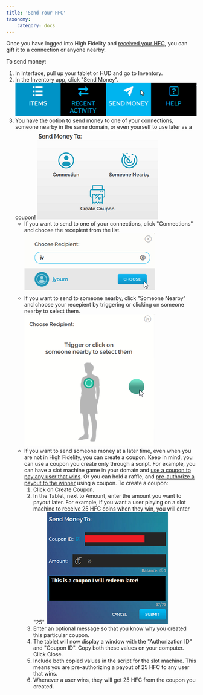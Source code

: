 ```yaml
---
title: 'Send Your HFC'
taxonomy:
	category: docs
---
```


Once you have logged into High Fidelity and [received your HFC](https://docs.highfidelity.com/high-fidelity-commerce/basics/hfc/get-hfc), you can gift it to a connection or anyone nearby.

To send money: 

1. In Interface, pull up your tablet or HUD and go to Inventory.
2. In the Inventory app, click "Send Money". ![](send-money.PNG)
3. You have the option to send money to one of your connections, someone nearby in the same domain, or even yourself to use later as a coupon! ![](send.PNG)
	* If you want to send to one of your connections, click "Connections" and choose the recepient from the list. ![](connections.PNG)
	* If you want to send to someone nearby, click "Someone Nearby" and choose your recepient by triggering or clicking on someone nearby to select them. ![](nearby.PNG)
	* If you want to send someone money at a later time, even when you are not in High Fidelity, you can create a coupon. Keep in mind, you can use a coupon you create only through a script. For example, you can have a slot machine game in your domain and [use a coupon to pay any user that wins]((../../../commerce-apis/slot-machine-example)). Or you can hold a raffle, and [pre-authorize a payout to the winner]((../../../commerce-apis#money-and-item-transfer-pre-authorization-and-redemption)) using a coupon. To create a coupon:
		1. Click on Create Coupon. 
		2. In the Tablet, next to Amount, enter the amount you want to payout later. For example, if you want a user playing on a slot machine to receive 25 HFC coins when they win, you will enter "25". ![](coupon.png)
		3. Enter an optional message so that you know why you created this particular coupon.
		4. The tablet will now display a window with the "Authorization ID" and "Coupon ID". Copy both these values on your computer. Click Close.
		5. Include both copied values in the script for the slot machine. This means you are pre-authorizing a payout of 25 HFC to any user that wins. 
		6. Whenever a user wins, they will get 25 HFC from the coupon you created. 
